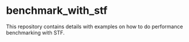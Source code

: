 # benchmark_with_stf
This repository contains details with examples on how to do performance benchmarking with STF.
